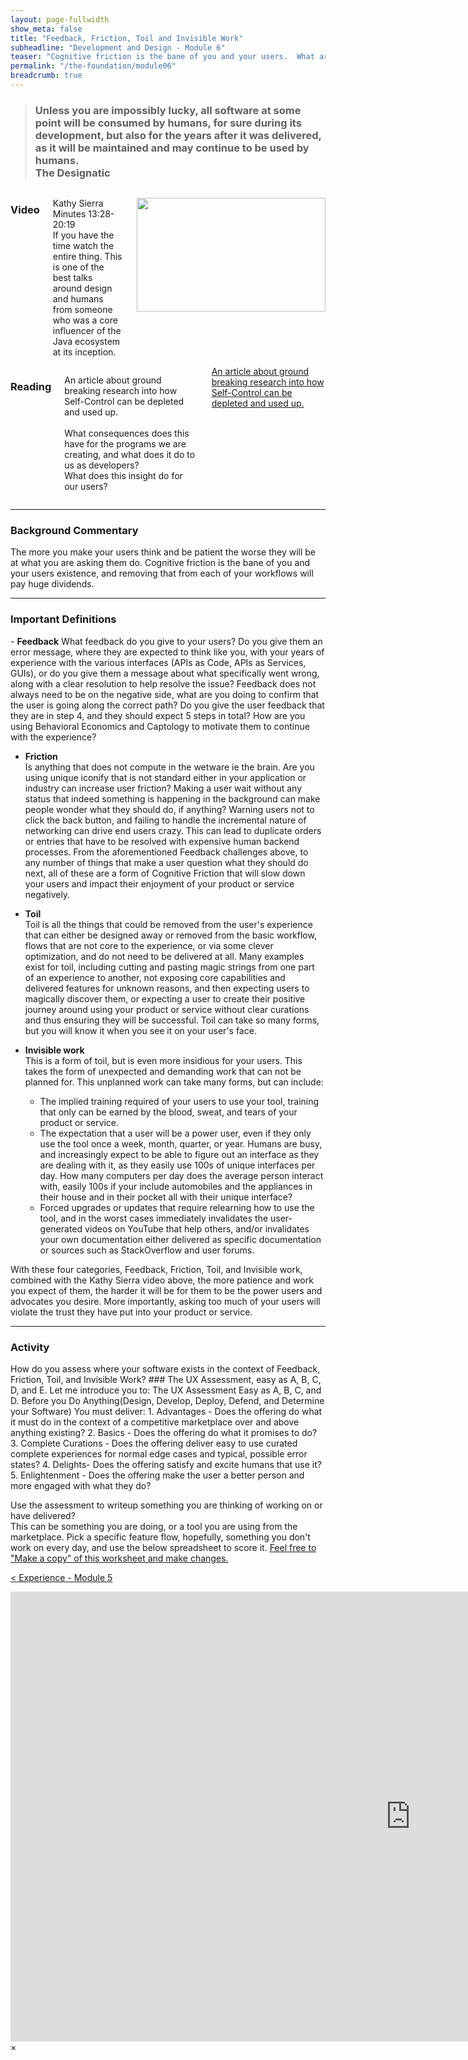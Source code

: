 ```yaml
---
layout: page-fullwidth
show_meta: false
title: "Feedback, Friction, Toil and Invisible Work"
subheadline: "Development and Design - Module 6"
teaser: "Cognitive friction is the bane of you and your users.  What are you doing to plan for it to go away?"
permalink: "/the-foundation/module06"
breadcrumb: true
---
```

> <h3>Unless you are impossibly lucky, all software at some point will be consumed by humans, for sure during its development, but also for the years after it was delivered, as it will be maintained and may continue to be used by humans. <br>  
> The Designatic</h3>

<div class="row">
<div class="large-6 columns">
<h3>Video</h3>
<p> 
   Kathy Sierra Minutes 13:28-20:19<br>
   If you have the time watch the entire thing.  This is one of the best talks around design and humans from someone who was a core influencer of the Java ecosystem at its inception.
</p>
<p>
   <a href="#" data-reveal-id="videoModal"><img src="http://i3.ytimg.com/vi/3fpHYm6kTik/hqdefault.jpg" width="302" height="182" alt=""/></a>
</p> 

</div>
   

<div class="large-6 columns">
<h3>Reading</h3>
   <p>An article about ground breaking research into how Self-Control can be depleted and used up.<br><br>
   What consequences does this have for the programs we are creating, and what does it do to us as developers?<br>  
What does this insight do for our users?</p>  
   <a class="radius button small" href="https://www.theatlantic.com/health/archive/2012/04/the-chocolate-and-radish-experiment-that-birthed-the-modern-conception-of-willpower/255544/" target="_blank">An article about ground breaking research into how Self-Control can be depleted and used up.</a>
</div>
</div>

<hr> 

<h3>Background Commentary</h3>
 The more you make your users think and be patient the worse they will be at what you are asking them do.  Cognitive friction is the bane of you and your users existence, and removing that from each of your workflows will pay huge dividends.

<hr> 

<h3>Important Definitions</h3>  
- <b>Feedback</b>  
   What feedback do you give to your users?  Do you give them an error message, where they are expected to think like you, with your years of experience with the various interfaces (APIs as Code, APIs as Services, GUIs), or do you give them a message about what specifically went wrong, along with a clear resolution to help resolve the issue?  Feedback does not always need to be on the negative side, what are you doing to confirm that the user is going along the correct path?  Do you give the user feedback that they are in step 4, and they should expect 5 steps in total?  How are you using Behavioral Economics and Captology to motivate them to continue with the experience?  

 - <b>Friction</b>  
   Is anything that does not compute in the wetware ie the brain.  Are you using unique iconify that is not standard either in your application or industry can increase user friction?  Making a user wait without any status that indeed something is happening in the background can make people wonder what they should do, if anything?  Warning users not to click the back button, and failing to handle the incremental nature of networking can drive end users crazy.  This can lead to duplicate orders or entries that have to be resolved with expensive human backend processes.  From the aforementioned Feedback challenges above, to any number of things that make a user question what they should do next, all of these are a form of Cognitive Friction that will slow down your users and impact their enjoyment of your product or service negatively.

 - <b>Toil</b>  
   Toil is all the things that could be removed from the user's experience that can either be designed away or removed from the basic workflow, flows that are not core to the experience, or via some clever optimization, and do not need to be delivered at all.  Many examples exist for toil, including cutting and pasting magic strings from one part of an experience to another, not exposing core capabilities and delivered features for unknown reasons, and then expecting users to magically discover them, or  expecting a user to create their positive journey around using your product or service without clear curations and thus ensuring they will be successful.  Toil can take so many forms, but you will know it when you see it on your user's face.

 - <b>Invisible work</b>  
   This is a form of toil, but is even more insidious for your users.  This takes the form of unexpected and demanding work that can not be planned for.  This unplanned work can take many forms, but can include:  
   - The implied training required of your users to use your tool, training that only can be earned by the blood, sweat, and tears of your product or service.
   - The expectation that a user will be a power user, even if they only use the tool once a week, month, quarter, or year.  Humans are busy, and increasingly expect to be able to figure out an interface as they are dealing with it, as they easily use 100s of unique interfaces per day.  How many computers per day does the average person interact with, easily 100s if your include automobiles and the appliances in their house and in their pocket all with their unique interface?
   - Forced upgrades or updates that require relearning how to use the tool, and in the worst cases immediately invalidates the user-generated videos on YouTube that help others, and/or invalidates your own documentation either delivered as specific documentation or sources such as StackOverflow and user forums.

With these four categories, Feedback, Friction, Toil, and Invisible work, combined with the Kathy Sierra video above, the more patience and work you expect of them, the harder it will be for them to be the power users and advocates you desire.  More importantly, asking too much of your users will violate the trust they have put into your product or service.

<hr> 
<h3>Activity</h3>
How do you assess where your software exists in the context of Feedback, Friction, Toil, and Invisible  Work?
### The UX Assessment, easy as A, B, C, D, and E.
Let me introduce you to:  
The UX Assessment
Easy as A, B, C, and D. 
Before you Do Anything(Design, Develop, Deploy, Defend, and Determine your Software)
You must deliver:
1. Advantages -  Does the offering do what it must do in the context of a competitive marketplace over and above anything existing?
2. Basics - Does the offering do what it promises to do? 
3. Complete Curations - Does the offering deliver easy to use curated complete experiences for normal edge cases and typical, possible error states?
4. Delights- Does the offering satisfy and excite humans that use it?
5. Enlightenment - Does the offering make the user a better person and more engaged with what they do?    

Use the assessment to writeup something you are thinking of working on or have delivered?  
This can be something you are doing, or a tool you are using from the marketplace.
   Pick a specific feature flow, hopefully, something you don't work on every day, and use the below spreadsheet to score it.
   <a href="https://docs.google.com/document/d/1PL0is4_nGjOYL9kv-mz2y6YrY1UwyyW9yeCuo2OmMSU/edit?usp=sharing" target="_blank">Feel free to "Make a copy" of this worksheet and make changes.</a>  


<a class="radius button small" href="{{ site.url }}{{ site.baseurl }}/the-foundation/module05">< Experience - Module 5</a>


<div id="videoModal" class="reveal-modal large" data-reveal="">
  <div class="flex-video widescreen vimeo" style="display: block;">
    <iframe width="1280" height="720" src="https://www.youtube.com/embed/3fpHYm6kTik?start=808" frameborder="0" allowfullscreen></iframe>
  </div>
  <a class="close-reveal-modal">&#215;</a>
</div>